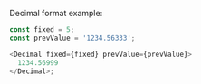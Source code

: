 Decimal format example:

```js
const fixed = 5;
const prevValue = '1234.56333';

<Decimal fixed={fixed} prevValue={prevValue}>
  1234.56999
</Decimal>;
```
